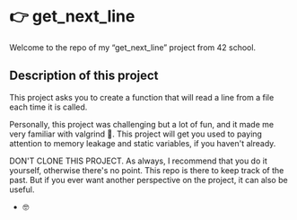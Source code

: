 # 👉 get_next_line

Welcome to the repo of my “get_next_line” project from 42 school.

## Description of this project

This project asks you to create a function that will read a line from a file each time it is called.

Personally, this project was challenging but a lot of fun, and it made me very familiar with valgrind 🤣. This project will get you used to paying attention to memory leakage and static variables, if you haven't already.

DON'T CLONE THIS PROJECT. As always, I recommend that you do it yourself, otherwise there's no point. This repo is there to keep track of the past. But if you ever want another perspective on the project, it can also be useful.

- 🤓
